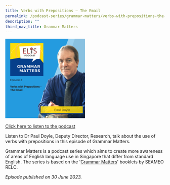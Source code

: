 ```yaml
---
title: Verbs with Prepositions – The Email
permalink: /podcast-series/grammar-matters/verbs-with-prepositions-the-email/
description: ""
third_nav_title: Grammar Matters
---
```

<img src="/images/grammar%20matters%208.png" style="width:50%">

		 
<a href="https://open.spotify.com/episode/6olzQkbCVA8BeVqjdmdvtD?si=e9a22405ed454dd7">Click here to listen to the podcast</a>

Listen to Dr Paul Doyle, Deputy Director, Research, talk about the use of verbs with prepositions in this episode of Grammar Matters.

Grammar Matters is a podcast series which aims to create more awareness of areas of English language use in Singapore that differ from standard English. The series is based on the '[Grammar Matters](https://www.relc.org.sg/facilities/resources/publications)' booklets by SEAMEO RELC.


*Episode published on 30 June 2023.*
